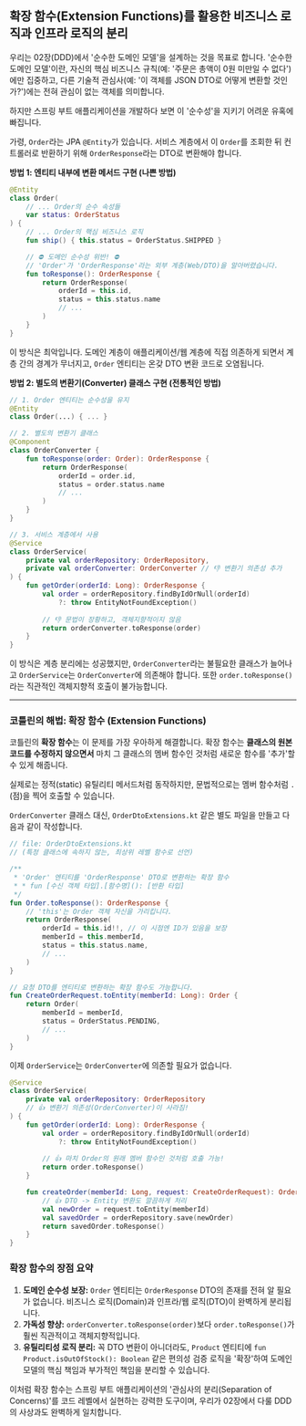 ## 확장 함수(Extension Functions)를 활용한 비즈니스 로직과 인프라 로직의 분리

우리는 02장(DDD)에서 '순수한 도메인 모델'을 설계하는 것을 목표로 합니다. '순수한 도메인 모델'이란, 자신의 핵심 비즈니스 규칙(예: '주문은 총액이 0원 미만일 수 없다')에만 집중하고, 다른 기술적 관심사(예: '이 객체를 JSON DTO로 어떻게 변환할 것인가?')에는 전혀 관심이 없는 객체를 의미합니다.

하지만 스프링 부트 애플리케이션을 개발하다 보면 이 '순수성'을 지키기 어려운 유혹에 빠집니다.

가령, `Order`라는 JPA `@Entity`가 있습니다. 서비스 계층에서 이 `Order`를 조회한 뒤 컨트롤러로 반환하기 위해 `OrderResponse`라는 DTO로 변환해야 합니다.

**방법 1: 엔티티 내부에 변환 메서드 구현 (나쁜 방법)**

```kotlin
@Entity
class Order(
    // ... Order의 순수 속성들
    var status: OrderStatus
) {
    // ... Order의 핵심 비즈니스 로직
    fun ship() { this.status = OrderStatus.SHIPPED }

    // ⛔️ 도메인 순수성 위반! ⛔️
    // 'Order'가 'OrderResponse'라는 외부 계층(Web/DTO)을 알아버렸습니다.
    fun toResponse(): OrderResponse {
        return OrderResponse(
            orderId = this.id,
            status = this.status.name
            // ...
        )
    }
}
```

이 방식은 최악입니다. 도메인 계층이 애플리케이션/웹 계층에 직접 의존하게 되면서 계층 간의 경계가 무너지고, `Order` 엔티티는 온갖 DTO 변환 코드로 오염됩니다.

**방법 2: 별도의 변환기(Converter) 클래스 구현 (전통적인 방법)**

```kotlin
// 1. Order 엔티티는 순수성을 유지
@Entity
class Order(...) { ... }

// 2. 별도의 변환기 클래스
@Component
class OrderConverter {
    fun toResponse(order: Order): OrderResponse {
        return OrderResponse(
            orderId = order.id,
            status = order.status.name
            // ...
        )
    }
}

// 3. 서비스 계층에서 사용
@Service
class OrderService(
    private val orderRepository: OrderRepository,
    private val orderConverter: OrderConverter // 👎 변환기 의존성 추가
) {
    fun getOrder(orderId: Long): OrderResponse {
        val order = orderRepository.findByIdOrNull(orderId) 
            ?: throw EntityNotFoundException()
        
        // 👎 문법이 장황하고, 객체지향적이지 않음
        return orderConverter.toResponse(order) 
    }
}
```

이 방식은 계층 분리에는 성공했지만, `OrderConverter`라는 불필요한 클래스가 늘어나고 `OrderService`는 `OrderConverter`에 의존해야 합니다. 또한 `order.toResponse()`라는 직관적인 객체지향적 호출이 불가능합니다.

-----

### 코틀린의 해법: 확장 함수 (Extension Functions)

코틀린의 **확장 함수**는 이 문제를 가장 우아하게 해결합니다. 확장 함수는 **클래스의 원본 코드를 수정하지 않으면서** 마치 그 클래스의 멤버 함수인 것처럼 새로운 함수를 '추가'할 수 있게 해줍니다.

실제로는 정적(static) 유틸리티 메서드처럼 동작하지만, 문법적으로는 멤버 함수처럼 `.`(점)을 찍어 호출할 수 있습니다.

`OrderConverter` 클래스 대신, `OrderDtoExtensions.kt` 같은 별도 파일을 만들고 다음과 같이 작성합니다.

```kotlin
// file: OrderDtoExtensions.kt
// (특정 클래스에 속하지 않는, 최상위 레벨 함수로 선언)

/**
 * 'Order' 엔티티를 'OrderResponse' DTO로 변환하는 확장 함수
 * * fun [수신 객체 타입].[함수명](): [반환 타입]
 */
fun Order.toResponse(): OrderResponse {
    // 'this'는 Order 객체 자신을 가리킵니다.
    return OrderResponse(
        orderId = this.id!!, // 이 시점엔 ID가 있음을 보장
        memberId = this.memberId,
        status = this.status.name,
        // ...
    )
}

// 요청 DTO를 엔티티로 변환하는 확장 함수도 가능합니다.
fun CreateOrderRequest.toEntity(memberId: Long): Order {
    return Order(
        memberId = memberId,
        status = OrderStatus.PENDING,
        // ...
    )
}
```

이제 `OrderService`는 `OrderConverter`에 의존할 필요가 없습니다.

```kotlin
@Service
class OrderService(
    private val orderRepository: OrderRepository
    // 👍 변환기 의존성(OrderConverter)이 사라짐!
) {
    fun getOrder(orderId: Long): OrderResponse {
        val order = orderRepository.findByIdOrNull(orderId) 
            ?: throw EntityNotFoundException()
        
        // 👍 마치 Order의 원래 멤버 함수인 것처럼 호출 가능!
        return order.toResponse() 
    }

    fun createOrder(memberId: Long, request: CreateOrderRequest): OrderResponse {
        // 👍 DTO -> Entity 변환도 깔끔하게 처리
        val newOrder = request.toEntity(memberId)
        val savedOrder = orderRepository.save(newOrder)
        return savedOrder.toResponse()
    }
}
```

### 확장 함수의 장점 요약

1.  **도메인 순수성 보장:** `Order` 엔티티는 `OrderResponse` DTO의 존재를 전혀 알 필요가 없습니다. 비즈니스 로직(Domain)과 인프라/웹 로직(DTO)이 완벽하게 분리됩니다.
2.  **가독성 향상:** `orderConverter.toResponse(order)`보다 `order.toResponse()`가 훨씬 직관적이고 객체지향적입니다.
3.  **유틸리티성 로직 분리:** 꼭 DTO 변환이 아니더라도, `Product` 엔티티에 `fun Product.isOutOfStock(): Boolean` 같은 편의성 검증 로직을 '확장'하여 도메인 모델의 핵심 책임과 부가적인 책임을 분리할 수 있습니다.

이처럼 확장 함수는 스프링 부트 애플리케이션의 '관심사의 분리(Separation of Concerns)'를 코드 레벨에서 실현하는 강력한 도구이며, 우리가 02장에서 다룰 DDD의 사상과도 완벽하게 일치합니다.
